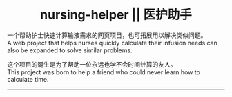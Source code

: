 <div align="center">
  
# nursing-helper || 医护助手
  
  </div>

一个帮助护士快速计算输液需求的网页项目，也可拓展用以解决类似问题。  
A web project that helps nurses quickly calculate their infusion needs can also be expanded to solve similar problems.

这个项目的诞生是为了帮助一位永远也学不会时间计算的友人。  
This project was born to help a friend who could never learn how to calculate time.

---

